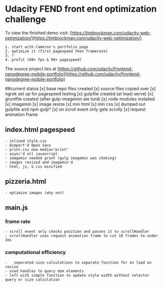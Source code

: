 # Udacity FEND front end optimization challenge

To view the finished demo visit:
[https://timbrockman.com/udacity-web-optimization/](https://timbrockman.com/udacity-web-optimization/)

	1. start with Cameron's portfolio page
	2. optimize it (first pagespeed then framerate)
	3. ?
	4. profit (60+ fps & 90+ pagespeed)


The source project lies at [https://github.com/udacity/frontend-nanodegree-mobile-portfolio](https://github.com/udacity/frontend-nanodegree-mobile-portfolio)

##current status
	[x] base repo files created
	[x] source files copied over
	[x] ngrok set up for pagespeed testing
	[x] gulpfile created (at least serve)
	[x] gruntfile created (after gulp-imagemin ate turd)
	[x] node modules installed
	[x] imagemin
	[x] image resize
	[x] min html
	[x] min css
	[x] dumped out gulpfile and npm gulp*
	[x] on scroll event only gets scrolly
	[x] request animation frame
	

## index.html pagespeed
	- inlined style.css
	- @import'd Open Sans
	- print.css now media="print"
	- async'd all javascript
	- imagemin needed grunt (gulp imagemin was choking)
	- images resized and imagemin'd
	- html, js, & css minified

## pizzeria.html
	- optimize images (why not)

## main.js

### frame rate
	- scroll event only checks position and passes it to scrollHandler
	- scrollHandler uses request animation frame to cut 10 frames to under 2ms

### computational efficiency
	-	separated size calculations to separate function for on load on resize
	- used handles to query dom elements
	- left with simple function to update style width without selector query or size calculation
